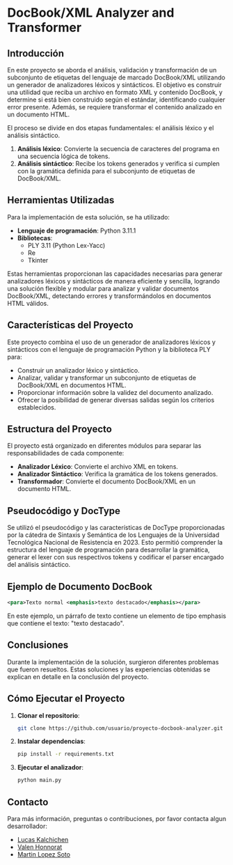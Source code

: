 
# DocBook/XML Analyzer and Transformer

## Introducción

En este proyecto se aborda el análisis, validación y transformación de un subconjunto de etiquetas del lenguaje de marcado DocBook/XML utilizando un generador de analizadores léxicos y sintácticos. El objetivo es construir una utilidad que reciba un archivo en formato XML y contenido DocBook, y determine si está bien construido según el estándar, identificando cualquier error presente. Además, se requiere transformar el contenido analizado en un documento HTML.

El proceso se divide en dos etapas fundamentales: el análisis léxico y el análisis sintáctico. 

1. **Análisis léxico**: Convierte la secuencia de caracteres del programa en una secuencia lógica de tokens.
2. **Análisis sintáctico**: Recibe los tokens generados y verifica si cumplen con la gramática definida para el subconjunto de etiquetas de DocBook/XML.

## Herramientas Utilizadas

Para la implementación de esta solución, se ha utilizado:

- **Lenguaje de programación**: Python 3.11.1
- **Bibliotecas**:
  - PLY 3.11 (Python Lex-Yacc)
  - Re
  - Tkinter

Estas herramientas proporcionan las capacidades necesarias para generar analizadores léxicos y sintácticos de manera eficiente y sencilla, logrando una solución flexible y modular para analizar y validar documentos DocBook/XML, detectando errores y transformándolos en documentos HTML válidos.

## Características del Proyecto

Este proyecto combina el uso de un generador de analizadores léxicos y sintácticos con el lenguaje de programación Python y la biblioteca PLY para:

- Construir un analizador léxico y sintáctico.
- Analizar, validar y transformar un subconjunto de etiquetas de DocBook/XML en documentos HTML.
- Proporcionar información sobre la validez del documento analizado.
- Ofrecer la posibilidad de generar diversas salidas según los criterios establecidos.

## Estructura del Proyecto

El proyecto está organizado en diferentes módulos para separar las responsabilidades de cada componente:

- **Analizador Léxico**: Convierte el archivo XML en tokens.
- **Analizador Sintáctico**: Verifica la gramática de los tokens generados.
- **Transformador**: Convierte el documento DocBook/XML en un documento HTML.

## Pseudocódigo y DocType

Se utilizó el pseudocódigo y las características de DocType proporcionadas por la cátedra de Sintaxis y Semántica de los Lenguajes de la Universidad Tecnológica Nacional de Resistencia en 2023. Esto permitió comprender la estructura del lenguaje de programación para desarrollar la gramática, generar el lexer con sus respectivos tokens y codificar el parser encargado del análisis sintáctico.

## Ejemplo de Documento DocBook

```xml
<para>Texto normal <emphasis>texto destacado</emphasis></para>
```

En este ejemplo, un párrafo de texto contiene un elemento de tipo emphasis que contiene el texto: "texto destacado".

## Conclusiones

Durante la implementación de la solución, surgieron diferentes problemas que fueron resueltos. Estas soluciones y las experiencias obtenidas se explican en detalle en la conclusión del proyecto.

## Cómo Ejecutar el Proyecto

1. **Clonar el repositorio**:
   ```bash
   git clone https://github.com/usuario/proyecto-docbook-analyzer.git
   ```

2. **Instalar dependencias**:
   ```bash
   pip install -r requirements.txt
   ```

3. **Ejecutar el analizador**:
   ```bash
   python main.py
   ```

## Contacto

Para más información, preguntas o contribuciones, por favor contacta algun desarrollador:
 -  [Lucas Kalchichen](mailto:lucas.kalchichen@gmail.com)
 -  [Valen Honnorat](mailto:correo@example.com)
 -  [Martin Lopez Soto](mailto:correo@example.com)
